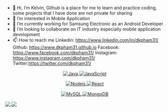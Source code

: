 - 👋 Hi, I’m Kelvin, Github is a place for me to learn and practice coding, some projects that I have done are not private for sharing
- 👀 I’m interested in Mobile Application
- 🌱 I’m currently working for Samsung Electronic as an Android Developer
- 💞️ I’m looking to collaborate on IT industry especially mobile application development
- 📫 How to reach me 
                       Linkedin: https://www.linkedin.com/in/dkpham31/
                       Github: https://www.dkpham31.github.io 
                       Facebook: https://www.facebook.com/dkpham31/
                       Instagram: https://www.instagram.com/dkpham31/
                       Twitter:https://twitter.com/dkpham31/
<p align="center">
    <a href="https://www.oracle.com/java/">
        <img align="center" alt="Java"
            src="https://img.shields.io/badge/-Java-3626e3?style=flat-square&logo=Java&logoColor=007396" />
    </a>
    <a href="https://developer.mozilla.org/en-US/docs/Web/JavaScript">
        <img align="center" alt="JavaScript"
            src="https://img.shields.io/badge/-JavaScript-e34f26?style=flat-square&logo=JavaScript&logoColor=F7DF1E" />
    </a>
</p>

<p align="center">
    <a href="https://nodejs.org/">
        <img align="center" alt="Nodejs"
            src="https://img.shields.io/badge/-NodeJs-e39b26?style=flat-square&logo=javascript&logoColor=F7DF1E" />
    </a>
    <a href="https://reactjs.org/">
        <img align="center" alt="React"
            src="https://img.shields.io/badge/-React-e39b26?style=flat-square&logo=React&logoColor=61DAFB" />
    </a>
</p>

<p align="center">
    <a href="https://www.mysql.com/">
        <img align="center" alt="MySQL"
            src="https://img.shields.io/badge/-MySQL-e39b26?style=flat-square&logo=MySQL&logoColor=4479A1" />
    </a>
    <a href="https://www.mongodb.com/">
        <img align="center" alt="MongoDB"
            src="https://img.shields.io/badge/-MongoDB-e39b26?style=flat-square&logo=mongodb&logoColor=47A248" />
    </a>
</p>

<a href="https://github.com/dkpham31">
    <img align="center"
        src="https://github-readme-stats.vercel.app/api?username=dkpham31&show_icons=true&layout=compact&include_all_commits=true&theme=graywhite&count_private=true&show_owner=true" />
</a>
<a href="https://github.com/dkpham31">
    <img align="center"
        src="https://github-readme-stats.vercel.app/api/top-langs/?username=dkpham31&show_icons=true&layout=compact&include_all_commits=true&theme=graywhite&count_private=true&show_owner=true" />
</a>
